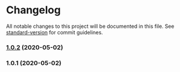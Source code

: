 # Changelog

All notable changes to this project will be documented in this file. See [standard-version](https://github.com/conventional-changelog/standard-version) for commit guidelines.

### [1.0.2](https://github.com/FaureWu/test/compare/v1.0.1...v1.0.2) (2020-05-02)

### 1.0.1 (2020-05-02)
